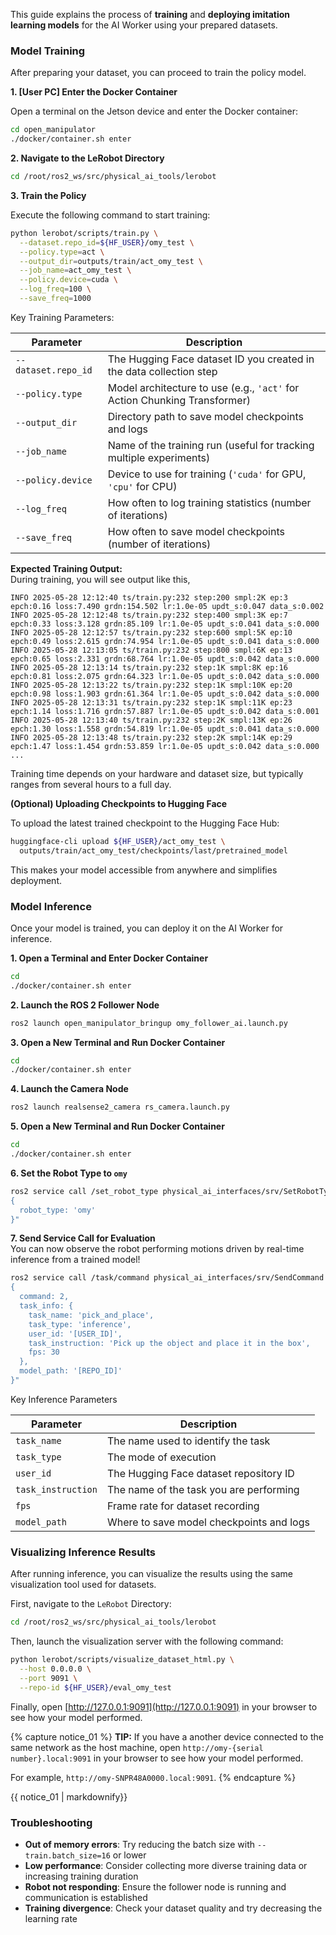 

This guide explains the process of **training** and **deploying imitation learning models** for the AI Worker using your prepared datasets.

### Model Training

After preparing your dataset, you can proceed to train the policy model.

**1. [User PC] Enter the Docker Container**

Open a terminal on the Jetson device and enter the Docker container:
```bash
cd open_manipulator
./docker/container.sh enter
```

**2. Navigate to the LeRobot Directory**

```bash
cd /root/ros2_ws/src/physical_ai_tools/lerobot
```

**3. Train the Policy**

Execute the following command to start training:

```bash
python lerobot/scripts/train.py \
  --dataset.repo_id=${HF_USER}/omy_test \
  --policy.type=act \
  --output_dir=outputs/train/act_omy_test \
  --job_name=act_omy_test \
  --policy.device=cuda \
  --log_freq=100 \
  --save_freq=1000
```
Key Training Parameters:  

| **Parameter**       | **Description**                                                           |
| ------------------- | ------------------------------------------------------------------------- |
| `--dataset.repo_id` | The Hugging Face dataset ID you created in the data collection step       |
| `--policy.type`     | Model architecture to use (e.g., `'act'` for Action Chunking Transformer) |
| `--output_dir`      | Directory path to save model checkpoints and logs                         |
| `--job_name`        | Name of the training run (useful for tracking multiple experiments)       |
| `--policy.device`   | Device to use for training (`'cuda'` for GPU, `'cpu'` for CPU)            |
| `--log_freq`        | How often to log training statistics (number of iterations)               |
| `--save_freq`       | How often to save model checkpoints (number of iterations)                |


**Expected Training Output:**  
During training, you will see output like this,
```
INFO 2025-05-28 12:12:40 ts/train.py:232 step:200 smpl:2K ep:3 epch:0.16 loss:7.490 grdn:154.502 lr:1.0e-05 updt_s:0.047 data_s:0.002
INFO 2025-05-28 12:12:48 ts/train.py:232 step:400 smpl:3K ep:7 epch:0.33 loss:3.128 grdn:85.109 lr:1.0e-05 updt_s:0.041 data_s:0.000
INFO 2025-05-28 12:12:57 ts/train.py:232 step:600 smpl:5K ep:10 epch:0.49 loss:2.615 grdn:74.954 lr:1.0e-05 updt_s:0.041 data_s:0.000
INFO 2025-05-28 12:13:05 ts/train.py:232 step:800 smpl:6K ep:13 epch:0.65 loss:2.331 grdn:68.764 lr:1.0e-05 updt_s:0.042 data_s:0.000
INFO 2025-05-28 12:13:14 ts/train.py:232 step:1K smpl:8K ep:16 epch:0.81 loss:2.075 grdn:64.323 lr:1.0e-05 updt_s:0.042 data_s:0.000
INFO 2025-05-28 12:13:22 ts/train.py:232 step:1K smpl:10K ep:20 epch:0.98 loss:1.903 grdn:61.364 lr:1.0e-05 updt_s:0.042 data_s:0.000
INFO 2025-05-28 12:13:31 ts/train.py:232 step:1K smpl:11K ep:23 epch:1.14 loss:1.716 grdn:57.887 lr:1.0e-05 updt_s:0.042 data_s:0.001
INFO 2025-05-28 12:13:40 ts/train.py:232 step:2K smpl:13K ep:26 epch:1.30 loss:1.558 grdn:54.819 lr:1.0e-05 updt_s:0.041 data_s:0.000
INFO 2025-05-28 12:13:48 ts/train.py:232 step:2K smpl:14K ep:29 epch:1.47 loss:1.454 grdn:53.859 lr:1.0e-05 updt_s:0.042 data_s:0.000
...
```

Training time depends on your hardware and dataset size, but typically ranges from several hours to a full day.

**(Optional) Uploading Checkpoints to Hugging Face**

To upload the latest trained checkpoint to the Hugging Face Hub:

```bash
huggingface-cli upload ${HF_USER}/act_omy_test \
  outputs/train/act_omy_test/checkpoints/last/pretrained_model
```

This makes your model accessible from anywhere and simplifies deployment.

### Model Inference

Once your model is trained, you can deploy it on the AI Worker for inference.

**1. Open a Terminal and Enter Docker Container**
```bash
cd 
./docker/container.sh enter
```

**2. Launch the ROS 2 Follower Node**
```bash
ros2 launch open_manipulator_bringup omy_follower_ai.launch.py
```

**3. Open a New Terminal and Run Docker Container**
```bash
cd 
./docker/container.sh enter
```

**4. Launch the Camera Node**
```bash
ros2 launch realsense2_camera rs_camera.launch.py
```

**5. Open a New Terminal and Run Docker Container**
```bash
cd 
./docker/container.sh enter
```

**6. Set the Robot Type to `omy`**
```bash
ros2 service call /set_robot_type physical_ai_interfaces/srv/SetRobotType "
{
  robot_type: 'omy'
}"
```

**7. Send Service Call for Evaluation**  
You can now observe the robot performing motions driven by real-time inference from a trained model!

```bash
ros2 service call /task/command physical_ai_interfaces/srv/SendCommand "
{
  command: 2,
  task_info: {
    task_name: 'pick_and_place',
    task_type: 'inference',
    user_id: '[USER_ID]',
    task_instruction: 'Pick up the object and place it in the box',
    fps: 30
  },
  model_path: '[REPO_ID]'
}"
```
 Key Inference Parameters

| Parameter | Description |
|-----------|-------------|
| `task_name` | The name used to identify the task |
| `task_type` | The mode of execution |
| `user_id` | The Hugging Face dataset repository ID |
| `task_instruction` | The name of the task you are performing |
| `fps` | Frame rate for dataset recording |
| `model_path` | Where to save model checkpoints and logs |

### Visualizing Inference Results

After running inference, you can visualize the results using the same visualization tool used for datasets.

First, navigate to the `LeRobot` Directory:
```bash
cd /root/ros2_ws/src/physical_ai_tools/lerobot
```

Then, launch the visualization server with the following command:

```bash
python lerobot/scripts/visualize_dataset_html.py \
  --host 0.0.0.0 \
  --port 9091 \
  --repo-id ${HF_USER}/eval_omy_test
```

Finally, open [http://127.0.0.1:9091](http://127.0.0.1:9091) in your browser to see how your model performed.

{% capture notice_01 %}
**TIP:**
If you have a another device connected to the same network as the host machine, open `http://omy-{serial number}.local:9091` in your browser to see how your model performed.

For example, `http://omy-SNPR48A0000.local:9091`.
{% endcapture %}
<div class="notice--succuess">{{ notice_01 | markdownify}}</div>

### Troubleshooting

- **Out of memory errors**: Try reducing the batch size with `--train.batch_size=16` or lower
- **Low performance**: Consider collecting more diverse training data or increasing training duration
- **Robot not responding**: Ensure the follower node is running and communication is established
- **Training divergence**: Check your dataset quality and try decreasing the learning rate

